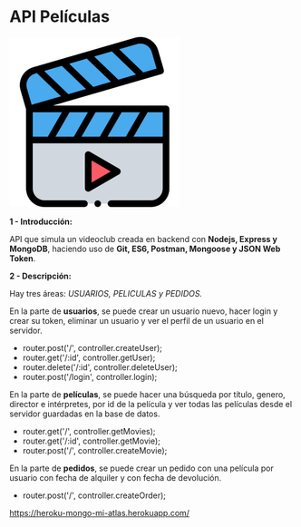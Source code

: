 # API Películas
![Screenshot](video.png)

**1 - Introducción:**

API que simula un videoclub creada en backend con **Nodejs, Express y MongoDB**, haciendo uso de **Git, ES6, Postman, Mongoose y JSON Web Token**.

**2 - Descripción:**

Hay tres áreas: _USUARIOS, PELICULAS y PEDIDOS._

En la parte de **usuarios**, se puede crear un usuario nuevo, hacer login y crear su token, eliminar un usuario y ver el perfil de un usuario en el servidor.

   * router.post('/', controller.createUser);
   * router.get('/:id', controller.getUser);
   * router.delete('/:id', controller.deleteUser);
   * router.post('/login', controller.login);


En la parte de **películas**, se puede hacer una búsqueda por título, genero, director e intérpretes, por id de la película y ver todas las películas desde el servidor guardadas en la base de datos.

   * router.get('/', controller.getMovies);
   * router.get('/:id', controller.getMovie);
   * router.post('/', controller.createMovie);


En la parte de **pedidos**, se puede crear un pedido con una película por usuario con fecha de alquiler y con fecha de devolución.

   *  router.post('/', controller.createOrder);


https://heroku-mongo-mi-atlas.herokuapp.com/